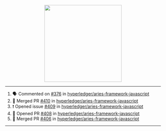 <p align="center">
<img src="https://user-images.githubusercontent.com/61358536/126118557-75ac74a7-4655-4289-9a8d-e536322b7423.png" height="250" width="250"/>
</p>

---

<!--START_SECTION:activity-->
1. 🗣 Commented on [#376](https://github.com/hyperledger/aries-framework-javascript/issues/376) in [hyperledger/aries-framework-javascript](https://github.com/hyperledger/aries-framework-javascript)
2. 🎉 Merged PR [#410](https://github.com/hyperledger/aries-framework-javascript/pull/410) in [hyperledger/aries-framework-javascript](https://github.com/hyperledger/aries-framework-javascript)
3. ❗️ Opened issue [#409](https://github.com/hyperledger/aries-framework-javascript/issues/409) in [hyperledger/aries-framework-javascript](https://github.com/hyperledger/aries-framework-javascript)
4. 💪 Opened PR [#408](https://github.com/hyperledger/aries-framework-javascript/pull/408) in [hyperledger/aries-framework-javascript](https://github.com/hyperledger/aries-framework-javascript)
5. 🎉 Merged PR [#406](https://github.com/hyperledger/aries-framework-javascript/pull/406) in [hyperledger/aries-framework-javascript](https://github.com/hyperledger/aries-framework-javascript)
<!--END_SECTION:activity-->

---
